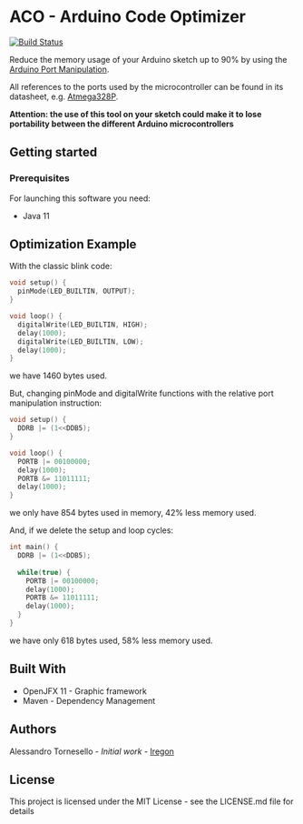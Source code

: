# ACO - Arduino Code Optimizer
[![Build Status](https://travis-ci.com/sc2-mkr/arduino-code-optimizer.svg?branch=master)](https://travis-ci.com/sc2-mkr/arduino-code-optimizer)

Reduce the memory usage of your Arduino sketch up to 90% by using the [Arduino Port Manipulation](https://www.arduino.cc/en/Reference/PortManipulation).

All references to the ports used by the microcontroller can be found in its datasheet, e.g. [Atmega328P](http://ww1.microchip.com/downloads/en/DeviceDoc/Atmel-7810-Automotive-Microcontrollers-ATmega328P_Datasheet.pdf).

**Attention: the use of this tool on your sketch could make it to lose portability between the different Arduino microcontrollers**

## Getting started
### Prerequisites
For launching this software you need:
 - Java 11

## Optimization Example
With the classic blink code:
```c++
void setup() {
  pinMode(LED_BUILTIN, OUTPUT);
}

void loop() {
  digitalWrite(LED_BUILTIN, HIGH);
  delay(1000);
  digitalWrite(LED_BUILTIN, LOW);
  delay(1000);
}
```
we have 1460 bytes used. 

But, changing pinMode and digitalWrite functions with the relative port manipulation instruction:
```c++
void setup() {
  DDRB |= (1<<DDB5);
}

void loop() {
  PORTB |= 00100000;
  delay(1000);
  PORTB &= 11011111;
  delay(1000);
}
```
we only have 854 bytes used in memory, 42% less memory used.

And, if we delete the setup and loop cycles:
```c++
int main() {
  DDRB |= (1<<DDB5);
  
  while(true) {
    PORTB |= 00100000;
    delay(1000);
    PORTB &= 11011111;
    delay(1000);
  }
}
```
we have only 618 bytes used, 58% less memory used.

## Built With
 - OpenJFX 11 - Graphic framework
 - Maven - Dependency Management

## Authors
Alessandro Tornesello - *Initial work* - [Iregon](github.com/iregon)

## License
This project is licensed under the MIT License - see the LICENSE.md file for details
